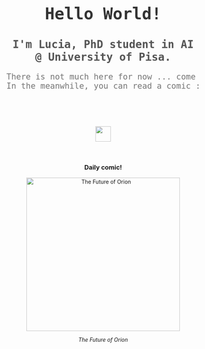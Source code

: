 

<div align="center">

  <h1 style="font-size: 3em; font-family: 'Source Code Pro', monospace; color: #333;">Hello World!</h1>
  
  <h2 style="font-size: 2em; font-family: 'Source Code Pro', monospace; color: #555;">I'm Lucia, PhD student in AI @ University of Pisa.</h2>
  
  <pre style="font-size: 1.5em; font-family: 'Source Code Pro', monospace; color: #777;">
There is not much here for now ... come back later! 
In the meanwhile, you can read a comic :)
  </pre>

  <br><br>

  <img src="https://raw.githubusercontent.com/innng/innng/master/assets/kyubey.gif" height="40" />
  <br><br><br>

</div>


<div align="center">
  <h3>Daily comic!</h3>
  <img src="https://imgs.xkcd.com/comics/the_future_of_orion.png" alt="The Future of Orion" width="400"/>
  <p><em>The Future of Orion</em></p>
</div>


